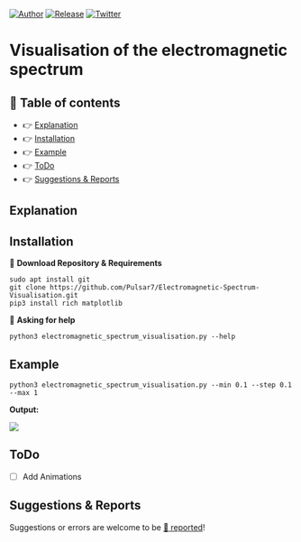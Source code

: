 [![Author](https://img.shields.io/badge/author-Pulsar7-lightgrey.svg?colorB=9900cc&style=flat-square)](https://github.com/Pulsar7)
[![Release](https://img.shields.io/github/release/dmhendricks/file-icon-vectors.svg?style=flat-square)](https://github.com/Pulsar7/Electromagnetic-Spectrum-Visualisation/releases)
[![Twitter](https://img.shields.io/twitter/url/https/github.com/dmhendricks/file-icon-vectors.svg?style=social)](https://twitter.com/SevenPulsar)

# Visualisation of the electromagnetic spectrum

## :pushpin: Table of contents

* :point_right: [Explanation](#explanation)
* :point_right: [Installation](#installation)
* :point_right: [Example](#example)
* :point_right: [ToDo](#todo)
* :point_right: [Suggestions & Reports](#suggestions--reports)

## Explanation


## Installation

:small_orange_diamond: **Download Repository & Requirements**
    
    sudo apt install git
    git clone https://github.com/Pulsar7/Electromagnetic-Spectrum-Visualisation.git
    pip3 install rich matplotlib
    
:small_orange_diamond: **Asking for help**

    python3 electromagnetic_spectrum_visualisation.py --help

## Example

    python3 electromagnetic_spectrum_visualisation.py --min 0.1 --step 0.1 --max 1
    

**Output:**

<div style="border-radius: 10px;">
    <img src="https://github.com/Pulsar7/Electromagnetic-Spectrum-Visualisation/blob/main/github_output_example.png">
</div>

## ToDo

- [ ] Add Animations

## Suggestions & Reports

Suggestions or errors are welcome to be [:link: reported](https://github.com/Pulsar7/Electromagnetic-Spectrum-Visualisation/issues)!
